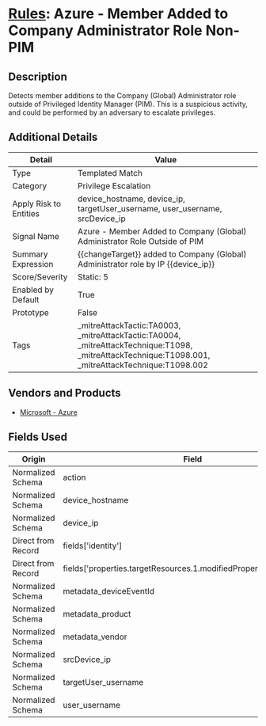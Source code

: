 # [Rules](README.md): Azure - Member Added to Company Administrator Role Non-PIM

## Description
Detects member additions to the Company (Global) Administrator role outside of Privileged Identity Manager (PIM). This is a suspicious activity, and could be performed by an adversary to escalate privileges.

## Additional Details
|Detail|Value|
|----|----|
|Type|Templated Match|
|Category|Privilege Escalation|
|Apply Risk to Entities|device_hostname, device_ip, targetUser_username, user_username, srcDevice_ip|
|Signal Name|Azure - Member Added to Company (Global) Administrator Role Outside of PIM|
|Summary Expression|{{changeTarget}} added to Company (Global) Administrator role by IP {{device_ip}}|
|Score/Severity|Static: 5|
|Enabled by Default|True|
|Prototype|False|
|Tags|_mitreAttackTactic:TA0003, _mitreAttackTactic:TA0004, _mitreAttackTechnique:T1098, _mitreAttackTechnique:T1098.001, _mitreAttackTechnique:T1098.002|
## Vendors and Products
- [Microsoft - Azure](../products/a1225af5-e778-4068-a9a2-47da93d1ff24.md)


## Fields Used

|Origin|Field|
|----|----|
|Normalized Schema|action|
|Normalized Schema|device_hostname|
|Normalized Schema|device_ip|
|Direct from Record|fields['identity']|
|Direct from Record|fields['properties.targetResources.1.modifiedProperties.2.newValue']|
|Normalized Schema|metadata_deviceEventId|
|Normalized Schema|metadata_product|
|Normalized Schema|metadata_vendor|
|Normalized Schema|srcDevice_ip|
|Normalized Schema|targetUser_username|
|Normalized Schema|user_username|



